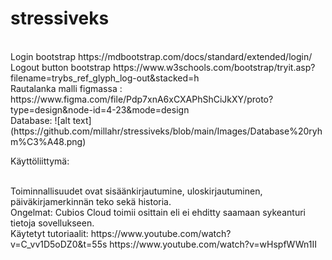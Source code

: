 # stressiveks
<br>
Login bootstrap https://mdbootstrap.com/docs/standard/extended/login/
<br>
Logout button bootstrap https://www.w3schools.com/bootstrap/tryit.asp?filename=trybs_ref_glyph_log-out&stacked=h
<br>
Rautalanka malli figmassa : https://www.figma.com/file/Pdp7xnA6xCXAPhShCiJkXY/proto?type=design&node-id=4-23&mode=design
<br>
Database:
![alt text](https://github.com/millahr/stressiveks/blob/main/Images/Database%20ryhm%C3%A48.png)


Käyttöliittymä:

<br>
Toiminnallisuudet ovat sisäänkirjautumine, uloskirjautuminen, päiväkirjamerkinnän teko sekä historia. 
<br>
Ongelmat: Cubios Cloud toimii osittain eli ei ehditty saamaan sykeanturi tietoja sovellukseen. 
<br>
Käytetyt tutoriaalit: https://www.youtube.com/watch?v=C_vv1D5oDZ0&t=55s https://www.youtube.com/watch?v=wHspfWWn1II
<br>
